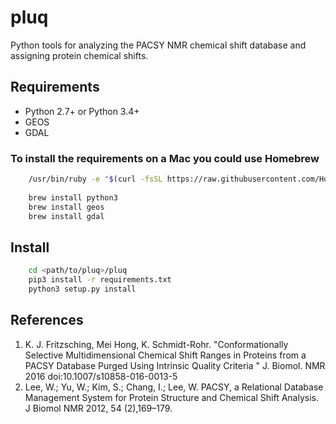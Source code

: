
# pluq


Python tools for analyzing the PACSY NMR chemical shift database and assigning
protein chemical shifts. 


## Requirements

- Python 2.7+ or Python 3.4+
- GEOS
- GDAL

### To install the requirements on a Mac you could use Homebrew

```bash
    /usr/bin/ruby -e "$(curl -fsSL https://raw.githubusercontent.com/Homebrew/install/master/install)"
    
    brew install python3
    brew install geos
    brew install gdal
```

## Install


```bash
    cd <path/to/pluq>/pluq
    pip3 install -r requirements.txt
    python3 setup.py install
```

## References

1. K. J. Fritzsching, Mei Hong,  K. Schmidt-Rohr. "Conformationally
    Selective Multidimensional Chemical Shift Ranges in Proteins from
    a PACSY Database Purged Using Intrinsic Quality Criteria " J.
    Biomol. NMR 2016 doi:10.1007/s10858-016-0013-5
2. Lee, W.; Yu, W.; Kim, S.; Chang, I.; Lee, W. PACSY, a Relational
    Database Management System for Protein Structure and Chemical
    Shift Analysis. J Biomol NMR 2012, 54 (2),169–179.